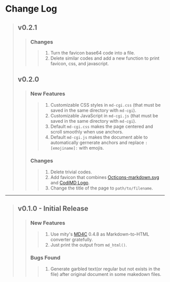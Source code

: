 # Change Log

> ## v0.2.1
>> ### Changes
>>> 1. Turn the favicon base64 code into a file.
>>> 2. Delete similar codes and add a new function to print favicon, css, and javascript.
> ## v0.2.0
>> ### New Features
>>> 1. Customizable CSS styles in `md-cgi.css` (that must be saved in the same directory with `md-cgi`).
>>> 2. Customizable JavaScript in `md-cgi.js` (that must be saved in the same directory with `md-cgi`).
>>> 3. Default `md-cgi.css` makes the page centered and scroll smoothly when use anchors.
>>> 4. Default `md-cgi.js` makes the document able to automatically gernerate anchors and replace `:[emojiname]:` with emojis.
>> ### Changes
>>> 1. Delete trivial codes.
>>> 2. Add favicon that combines [Octicons-markdown.svg](https://upload.wikimedia.org/wikipedia/commons/5/51/Octicons-markdown.svg) and [CodiMD Logo](https://d33wubrfki0l68.cloudfront.net/5a26e2c8eafa7e50df52260b0f912f53a4c52efe/002dd/assets/images/tool-icons/codimd.png).
>>> 3. Change the title of the page to `path/to/filename`.
---
> ## v0.1.0 - Initial Release
>> ### New Features
>>> 1. Use mity's [MD4C](https://github.com/mity/md4c) 0.4.8 as Markdown-to-HTML converter gratefully.
>>> 2. Just print the output from `md_html()`.
>> 
>> ### Bugs Found
>>> 1. Generate garbled text(or regular but not exists in the file) after original document in some makedown files.